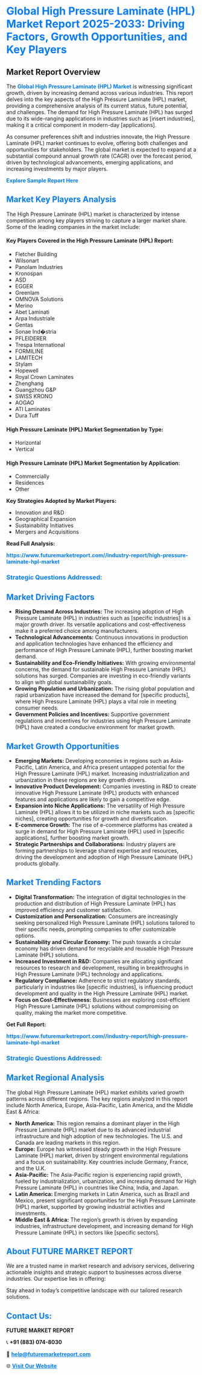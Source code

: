 <h1 style="color: #007BFF;">Global High Pressure Laminate (HPL) Market Report 2025-2033: Driving Factors, Growth Opportunities, and Key Players</h1>

<section id="overview">
<h2>Market Report Overview</h2>
<p>The <a href="https://www.futuremarketreport.com//industry-report/high-pressure-laminate-hpl-market" style="color: #007BFF; text-decoration: none;"><strong>Global High Pressure Laminate (HPL) Market</strong></a> is witnessing significant growth, driven by increasing demand across various industries. This report delves into the key aspects of the High Pressure Laminate (HPL) market, providing a comprehensive analysis of its current status, future potential, and challenges. The demand for High Pressure Laminate (HPL) has surged due to its wide-ranging applications in industries such as [insert industries], making it a critical component in modern-day [applications].</p>
<p>As consumer preferences shift and industries innovate, the High Pressure Laminate (HPL) market continues to evolve, offering both challenges and opportunities for stakeholders. The global market is expected to expand at a substantial compound annual growth rate (CAGR) over the forecast period, driven by technological advancements, emerging applications, and increasing investments by major players.</p>
</section>

<section id="overview">
<p><a href="https://www.futuremarketreport.com//request-sample/reportId=88676" style="color: #007BFF; text-decoration: none;"><strong>Explore Sample Report Here</strong></a></p>
</section>

<section id="key-players">
<h2 style="color: #007BFF;">Market Key Players Analysis</h2>
<p>The High Pressure Laminate (HPL) market is characterized by intense competition among key players striving to capture a larger market share. Some of the leading companies in the market include:</p>
<h4>Key Players Covered in the High Pressure Laminate (HPL) Report:</h4>
<ul><li>Fletcher Building</li><li>Wilsonart</li><li>Panolam Industries</li><li>Kronospan</li><li>ASD</li><li>EGGER</li><li>Greenlam</li><li>OMNOVA Solutions</li><li>Merino</li><li>Abet Laminati</li><li>Arpa Industriale</li><li>Gentas</li><li>Sonae Ind�stria</li><li>PFLEIDERER</li><li>Trespa International</li><li>FORMILINE</li><li>LAMITECH</li><li>Stylam</li><li>Hopewell</li><li>Royal Crown Laminates</li><li>Zhenghang</li><li>Guangzhou G&amp;P</li><li>SWISS KRONO</li><li>AOGAO</li><li>ATI Laminates</li><li>Dura Tuff</li></ul>
<h4>High Pressure Laminate (HPL) Market Segmentation by Type:</h4>
<ul><li>Horizontal</li><li>Vertical</li></ul>

<h4>High Pressure Laminate (HPL) Market Segmentation by Application:</h4>
<ul><li>Commercially</li><li>Residences</li><li>Other</li></ul>
<p><strong>Key Strategies Adopted by Market Players:</strong></p>
<ul>
<li>Innovation and R&D</li>
<li>Geographical Expansion</li>
<li>Sustainability Initiatives</li>
<li>Mergers and Acquisitions</li>
</ul>
</section>

<section>
<p><strong>Read Full Analysis: </strong></p><a href="https://www.futuremarketreport.com//industry-report/high-pressure-laminate-hpl-market" style="color: #007BFF; text-decoration: none;"><strong>https://www.futuremarketreport.com//industry-report/high-pressure-laminate-hpl-market</strong></a>
<h3 style="color: #007BFF;">Strategic Questions Addressed:</h3>
</section>

<section id="driving-factors">
<h2 style="color: #007BFF;">Market Driving Factors</h2>
<ul>
<li><strong>Rising Demand Across Industries:</strong> The increasing adoption of High Pressure Laminate (HPL) in industries such as [specific industries] is a major growth driver. Its versatile applications and cost-effectiveness make it a preferred choice among manufacturers.</li>
<li><strong>Technological Advancements:</strong> Continuous innovations in production and application technologies have enhanced the efficiency and performance of High Pressure Laminate (HPL), further boosting market demand.</li>
<li><strong>Sustainability and Eco-Friendly Initiatives:</strong> With growing environmental concerns, the demand for sustainable High Pressure Laminate (HPL) solutions has surged. Companies are investing in eco-friendly variants to align with global sustainability goals.</li>
<li><strong>Growing Population and Urbanization:</strong> The rising global population and rapid urbanization have increased the demand for [specific products], where High Pressure Laminate (HPL) plays a vital role in meeting consumer needs.</li>
<li><strong>Government Policies and Incentives:</strong> Supportive government regulations and incentives for industries using High Pressure Laminate (HPL) have created a conducive environment for market growth.</li>
</ul>
</section>

<section id="growth-opportunities">
<h2 style="color: #007BFF;">Market Growth Opportunities</h2>
<ul>
<li><strong>Emerging Markets:</strong> Developing economies in regions such as Asia-Pacific, Latin America, and Africa present untapped potential for the High Pressure Laminate (HPL) market. Increasing industrialization and urbanization in these regions are key growth drivers.</li>
<li><strong>Innovative Product Development:</strong> Companies investing in R&D to create innovative High Pressure Laminate (HPL) products with enhanced features and applications are likely to gain a competitive edge.</li>
<li><strong>Expansion into Niche Applications:</strong> The versatility of High Pressure Laminate (HPL) allows it to be utilized in niche markets such as [specific niches], creating opportunities for growth and diversification.</li>
<li><strong>E-commerce Growth:</strong> The rise of e-commerce platforms has created a surge in demand for High Pressure Laminate (HPL) used in [specific applications], further boosting market growth.</li>
<li><strong>Strategic Partnerships and Collaborations:</strong> Industry players are forming partnerships to leverage shared expertise and resources, driving the development and adoption of High Pressure Laminate (HPL) products globally.</li>
</ul>
</section>

<section id="trending-factors">
<h2 style="color: #007BFF;">Market Trending Factors</h2>
<ul>
<li><strong>Digital Transformation:</strong> The integration of digital technologies in the production and distribution of High Pressure Laminate (HPL) has improved efficiency and customer satisfaction.</li>
<li><strong>Customization and Personalization:</strong> Consumers are increasingly seeking personalized High Pressure Laminate (HPL) solutions tailored to their specific needs, prompting companies to offer customizable options.</li>
<li><strong>Sustainability and Circular Economy:</strong> The push towards a circular economy has driven demand for recyclable and reusable High Pressure Laminate (HPL) solutions.</li>
<li><strong>Increased Investment in R&D:</strong> Companies are allocating significant resources to research and development, resulting in breakthroughs in High Pressure Laminate (HPL) technology and applications.</li>
<li><strong>Regulatory Compliance:</strong> Adherence to strict regulatory standards, particularly in industries like [specific industries], is influencing product development and quality in the High Pressure Laminate (HPL) market.</li>
<li><strong>Focus on Cost-Effectiveness:</strong> Businesses are exploring cost-efficient High Pressure Laminate (HPL) solutions without compromising on quality, making the market more competitive.</li>
</ul>
</section>

<section>
<p><strong>Get Full Report: </strong></p><a href="https://www.futuremarketreport.com//industry-report/high-pressure-laminate-hpl-market" style="color: #007BFF; text-decoration: none;"><strong>https://www.futuremarketreport.com//industry-report/high-pressure-laminate-hpl-market</strong></a>
<h3 style="color: #007BFF;">Strategic Questions Addressed:</h3>
</section>


<section id="regional-analysis">
<h2 style="color: #007BFF;">Market Regional Analysis</h2>
<p>The global High Pressure Laminate (HPL) market exhibits varied growth patterns across different regions. The key regions analyzed in this report include North America, Europe, Asia-Pacific, Latin America, and the Middle East & Africa:</p>
<ul>
<li><strong>North America:</strong> This region remains a dominant player in the High Pressure Laminate (HPL) market due to its advanced industrial infrastructure and high adoption of new technologies. The U.S. and Canada are leading markets in this region.</li>
<li><strong>Europe:</strong> Europe has witnessed steady growth in the High Pressure Laminate (HPL) market, driven by stringent environmental regulations and a focus on sustainability. Key countries include Germany, France, and the U.K.</li>
<li><strong>Asia-Pacific:</strong> The Asia-Pacific region is experiencing rapid growth, fueled by industrialization, urbanization, and increasing demand for High Pressure Laminate (HPL) in countries like China, India, and Japan.</li>
<li><strong>Latin America:</strong> Emerging markets in Latin America, such as Brazil and Mexico, present significant opportunities for the High Pressure Laminate (HPL) market, supported by growing industrial activities and investments.</li>
<li><strong>Middle East & Africa:</strong> The region’s growth is driven by expanding industries, infrastructure development, and increasing demand for High Pressure Laminate (HPL) in sectors like [specific sectors].</li>
</ul>
</section>

<footer>
<h2 style="color: #007BFF;">About FUTURE MARKET REPORT</h2>
<p>We are a trusted name in market research and advisory services, delivering actionable insights and strategic support to businesses across diverse industries. Our expertise lies in offering:</p>

<p>Stay ahead in today’s competitive landscape with our tailored research solutions.</p>

<h2 style="color: #007BFF;">Contact Us:</h2>
<p><strong>FUTURE MARKET REPORT</strong></p>
<p>📞 <strong>+91 (883) 074-8030</strong></p>
<p>📧 <strong><a href="mailto:help@futuremarketreport.com" style="color: #007BFF;">help@futuremarketreport.com</a></strong></p>
<p>🌐 <strong><a href="https://www.futuremarketreport.com/" style="color: #007BFF;">Visit Our Website</a></strong></p>
</footer>